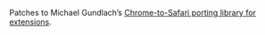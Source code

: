 Patches to Michael Gundlach’s [Chrome-to-Safari porting library for
extensions](https://adblockforchrome.googlecode.com/svn/trunk/port.js).
